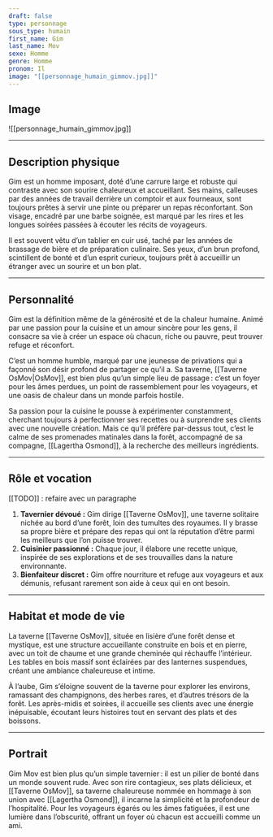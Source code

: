 ```yaml
---
draft: false
type: personnage
sous_type: humain
first_name: Gim
last_name: Mov
sexe: Homme
genre: Homme
pronom: Il
image: "[[personnage_humain_gimmov.jpg]]"
---
```


## Image
![[personnage_humain_gimmov.jpg]]

---

## Description physique

Gim est un homme imposant, doté d’une carrure large et robuste qui contraste avec son sourire chaleureux et accueillant. Ses mains, calleuses par des années de travail derrière un comptoir et aux fourneaux, sont toujours prêtes à servir une pinte ou préparer un repas réconfortant. Son visage, encadré par une barbe soignée, est marqué par les rires et les longues soirées passées à écouter les récits de voyageurs.

Il est souvent vêtu d’un tablier en cuir usé, taché par les années de brassage de bière et de préparation culinaire. Ses yeux, d’un brun profond, scintillent de bonté et d’un esprit curieux, toujours prêt à accueillir un étranger avec un sourire et un bon plat.

---

## Personnalité

Gim est la définition même de la générosité et de la chaleur humaine. Animé par une passion pour la cuisine et un amour sincère pour les gens, il consacre sa vie à créer un espace où chacun, riche ou pauvre, peut trouver refuge et réconfort.

C’est un homme humble, marqué par une jeunesse de privations qui a façonné son désir profond de partager ce qu’il a. Sa taverne, [[Taverne OsMov|OsMov]], est bien plus qu’un simple lieu de passage : c’est un foyer pour les âmes perdues, un point de rassemblement pour les voyageurs, et une oasis de chaleur dans un monde parfois hostile.

Sa passion pour la cuisine le pousse à expérimenter constamment, cherchant toujours à perfectionner ses recettes ou à surprendre ses clients avec une nouvelle création. Mais ce qu’il préfère par-dessus tout, c’est le calme de ses promenades matinales dans la forêt, accompagné de sa compagne, [[Lagertha Osmond]], à la recherche des meilleurs ingrédients.

---

## Rôle et vocation
[[TODO]] : refaire avec un paragraphe
1. **Tavernier dévoué :** Gim dirige [[Taverne OsMov]], une taverne solitaire nichée au bord d’une forêt, loin des tumultes des royaumes. Il y brasse sa propre bière et prépare des repas qui ont la réputation d’être parmi les meilleurs que l’on puisse trouver.
2. **Cuisinier passionné :** Chaque jour, il élabore une recette unique, inspirée de ses explorations et de ses trouvailles dans la nature environnante.
3. **Bienfaiteur discret :** Gim offre nourriture et refuge aux voyageurs et aux démunis, refusant rarement son aide à ceux qui en ont besoin.

---

## Habitat et mode de vie

La taverne [[Taverne OsMov]], située en lisière d’une forêt dense et mystique, est une structure accueillante construite en bois et en pierre, avec un toit de chaume et une grande cheminée qui réchauffe l’intérieur. Les tables en bois massif sont éclairées par des lanternes suspendues, créant une ambiance chaleureuse et intime.

À l’aube, Gim s’éloigne souvent de la taverne pour explorer les environs, ramassant des champignons, des herbes rares, et d’autres trésors de la forêt. Les après-midis et soirées, il accueille ses clients avec une énergie inépuisable, écoutant leurs histoires tout en servant des plats et des boissons.

---

## Portrait

Gim Mov est bien plus qu’un simple tavernier : il est un pilier de bonté dans un monde souvent rude. Avec son rire contagieux, ses plats délicieux, et [[Taverne OsMov]], sa taverne chaleureuse nommée en hommage à son union avec [[Lagertha Osmond]], il incarne la simplicité et la profondeur de l’hospitalité. Pour les voyageurs égarés ou les âmes fatiguées, il est une lumière dans l’obscurité, offrant un foyer où chacun est accueilli comme un ami.